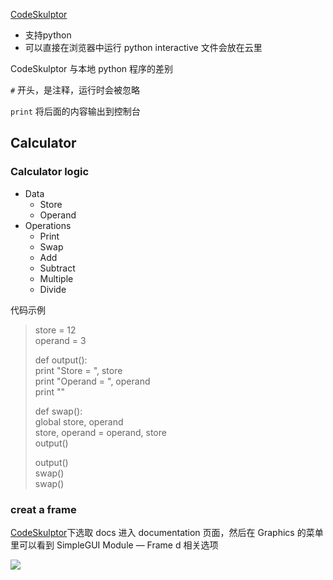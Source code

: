 [CodeSkulptor](http://www.codeskulptor.org/)

- 支持python 
- 可以直接在浏览器中运行
python
interactive
文件会放在云里

CodeSkulptor 与本地 python 程序的差别

`#` 开头，是注释，运行时会被忽略

`print` 将后面的内容输出到控制台

## Calculator

### Calculator logic

- Data
  + Store
  + Operand
- Operations
  + Print
  + Swap
  + Add
  + Subtract
  + Multiple
  + Divide

代码示例

> store = 12   
> operand = 3
> 
> def output():   
>     print "Store = ", store   
>     print "Operand = ", operand   
>     print ""   
>     
> def swap():   
>     global store, operand   
>     store, operand = operand, store   
>     output()   
> 
> output()   
> swap()   
> swap()   

### creat a frame

[CodeSkulptor](http://www.codeskulptor.org/)下选取 docs 进入 documentation 页面，然后在 Graphics 的菜单里可以看到 SimpleGUI Module — Frame d 相关选项

![](part2_codeskulptor_frame.png)

